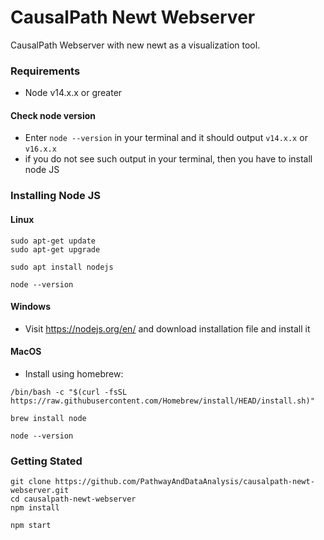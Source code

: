 # CausalPath Newt Webserver

CausalPath Webserver with new newt as a visualization tool.

### Requirements

- Node v14.x.x or greater

#### Check node version

- Enter `node --version` in your terminal and it should output `v14.x.x` or `v16.x.x`
- if you do not see such output in your terminal, then you have to install node JS

### Installing Node JS

#### Linux

    sudo apt-get update
    sudo apt-get upgrade

    sudo apt install nodejs

    node --version

#### Windows

- Visit https://nodejs.org/en/ and download installation file and install it

#### MacOS

- Install using homebrew:

`/bin/bash -c "$(curl -fsSL https://raw.githubusercontent.com/Homebrew/install/HEAD/install.sh)"`

`brew install node`

`node --version`

### Getting Stated

```
git clone https://github.com/PathwayAndDataAnalysis/causalpath-newt-webserver.git
cd causalpath-newt-webserver
npm install

npm start
```